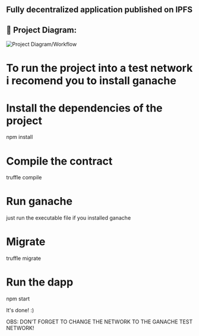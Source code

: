 ## Fully decentralized application published on IPFS

## 🔧 Project Diagram:
![Project Diagram/Workflow](https://i.gyazo.com/827138d2e256cffbe00e34a15afa39e2.png)

# To run the project into a test network i recomend you to install ganache

# Install the dependencies of the project
 npm install

# Compile the contract
 truffle compile

# Run ganache
 just run the executable file if you installed ganache

# Migrate 
 truffle migrate

# Run the dapp
 npm start

It's done! :)

OBS: DON'T FORGET TO CHANGE THE NETWORK TO THE GANACHE TEST NETWORK!
